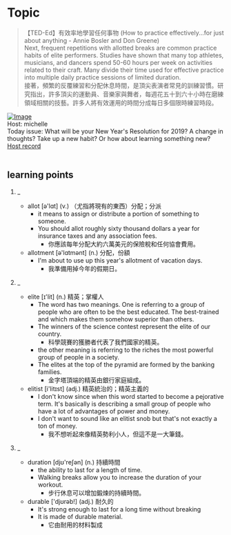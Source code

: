 # Topic

> 【TED-Ed】有效率地學習任何事物 (How to practice effectively...for just about anything - Annie Bosler and Don Greene) <br>
> Next, frequent repetitions with allotted breaks are common practice habits of elite performers. Studies have shown that many top athletes, musicians, and dancers spend 50-60 hours per week on activities related to their craft.
Many divide their time used for effective practice into multiple daily practice sessions of limited duration.  <br>
> 接著，頻繁的反覆練習和分配休息時間，是頂尖表演者常見的訓練習慣。研究指出，許多頂尖的運動員、音樂家與舞者，每週花五十到六十小時在磨練領域相關的技藝。許多人將有效運用的時間分成每日多個限時練習時段。 <br>

[![Image](https://cdn.voicetube.com/assets/thumbnails/f2O6mQkFiiw.jpg)](https://www.youtube.com/embed/f2O6mQkFiiw?rel=0&showinfo=0&cc_load_policy=0&controls=1&autoplay=1&iv_load_policy=3&playsinline=1&wmode=transparent&start=198&end=222&enablejsapi=1&origin=https://tw.voicetube.com&widgetid=1)<br>
Host: michelle
<br>Today issue: What will be your New Year's Resolution for 2019? A change in thoughts? Take up a new habit? Or how about learning something new?
<br>
[Host record](https://cdn.voicetube.com/tmp/everyday_records/Michellesu/2597.mp3)
<br><br>
## learning points
1. _
	* allot [ə'lɑt] (v.) （尤指將現有的東西）分配；分派
        - it means to assign or distribute a portion of something to someone.
        - You should allot roughly sixty thousand dollars a year for insurance taxes and any association fees.
            + 你應該每年分配大約六萬美元的保險稅和任何協會費用。
	* allotment [ə'lɑtmənt] (n.) 分配，份額
        - I'm about to use up this year's allotment of vacation days.
            + 我準備用掉今年的假期日。

2. _
	* elite  [ɪ'lit] (n.) 精英；掌權人
        - The word has two meanings. One is referring to a group of people who are often to be the best educated. The best-trained and which makes them somehow superior than others.
        - The winners of the science contest represent the elite of our country.
            + 科學競賽的獲勝者代表了我們國家的精英。
        - the other meaning is referring to the riches the most powerful group of people in a society.
        - The elites at the top of the pyramid are formed by the banking families.
            + 金字塔頂端的精英由銀行家庭組成。
	* elitist [i'litɪst] (adj.) 精英統治的；精英主義的
        - I don't know since when this word started to become a pejorative term. It's basically is describing a small group of people who have a lot of advantages of power and money.
        - I don't want to sound like an elitist snob but that's not exactly a ton of money.
            + 我不想听起來像精英勢利小人，但這不是一大筆錢。

3. _
	* duration  [djʊ'reʃən] (n.) 持續時間
        - the ability to last for a length of time.
        - Walking breaks allow you to increase the duration of your workout.
            + 步行休息可以增加鍛煉的持續時間。
	* durable ['djʊrəb!] (adj.) 耐久的
        - It's strong enough to last for a long time without breaking
        - It is made of durable material.
            + 它由耐用的材料製成
